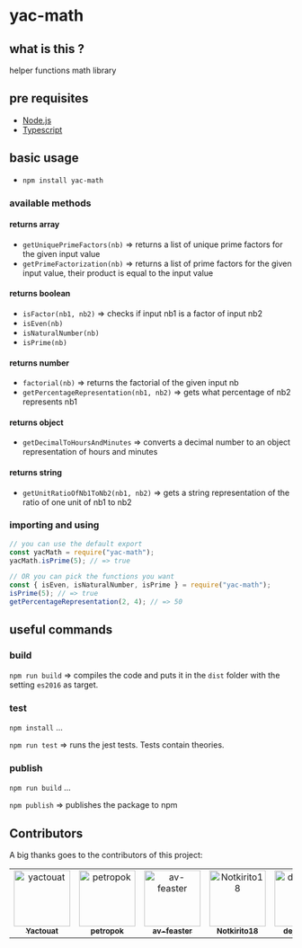 # yac-math

## what is this ?

helper functions math library

## pre requisites

- [Node.js](https://nodejs.org/en/)
- [Typescript](https://www.typescriptlang.org/)

## basic usage

- `npm install yac-math`

### available methods

#### returns array

- `getUniquePrimeFactors(nb)` => returns a list of unique prime factors for the given input value
- `getPrimeFactorization(nb)` => returns a list of prime factors for the given input value, their product is equal to the input value

#### returns boolean

- `isFactor(nb1, nb2)` => checks if input nb1 is a factor of input nb2
- `isEven(nb)`
- `isNaturalNumber(nb)`
- `isPrime(nb)`

#### returns number

- `factorial(nb)` => returns the factorial of the given input nb
- `getPercentageRepresentation(nb1, nb2)` => gets what percentage of nb2 represents nb1

#### returns object

- `getDecimalToHoursAndMinutes` => converts a decimal number to an object representation of hours and minutes

#### returns string

- `getUnitRatioOfNb1ToNb2(nb1, nb2)` => gets a string representation of the ratio of one unit of nb1 to nb2

### importing and using

```javascript
// you can use the default export
const yacMath = require("yac-math");
yacMath.isPrime(5); // => true

// OR you can pick the functions you want
const { isEven, isNaturalNumber, isPrime } = require("yac-math");
isPrime(5); // => true
getPercentageRepresentation(2, 4); // => 50
```

## useful commands

### build

`npm run build` => compiles the code and puts it in the `dist` folder with the setting `es2016` as target.

### test

`npm install` ...

`npm run test` => runs the jest tests. Tests contain theories.

### publish

`npm run build` ...

`npm publish` => publishes the package to npm

## Contributors

A big thanks goes to the contributors of this project:

<table>
<tbody>
    <tr>
        <td align="center"><a href="https://github.com/yactouat"><img src="https://avatars.githubusercontent.com/u/37403808?v=4" width="100px;" alt="yactouat"/><br /><sub><b>Yactouat</b></sub></a><br /><a href="https://github.com/yactouat"></td>
        <td align="center"><a href="https://github.com/petropok"><img src="https://avatars.githubusercontent.com/u/50425732?v=4" width="100px;" alt="petropok"/><br /><sub><b>petropok</b></sub></a><br /><a href="https://github.com/petropok"></td>
        <td align="center"><a href="https://github.com/av-feaster"><img src="https://avatars.githubusercontent.com/u/66401256?v=4" width="100px;" alt="av-feaster"/><br /><sub><b>av-feaster</b></sub></a><br /><a href="https://github.com/av-feaster"></td>
        <td align="center"><a href="https://github.com/Notkirito18"><img src="https://avatars.githubusercontent.com/u/88578935?v=4" width="100px;" alt="Notkirito18"/><br /><sub><b>Notkirito18</b></sub></a><br /><a href="https://github.com/Notkirito18"></td>
        <td align="center"><a href="https://github.com/dejanko25"><img src="https://avatars.githubusercontent.com/u/92360957?v=4" width="100px;" alt="dejanko25"/><br /><sub><b>dejanko25</b></sub></a><br /><a href="https://github.com/dejanko25"></td>
    </tr>
</tbody>
</table>
